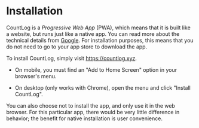 # Installation

CountLog is a _Progressive Web App_ (PWA), which means that it is built like a
website, but runs just like a native app. You can read more about the technical
details from [Google](https://developers.google.com/web/progressive-web-apps). For installation
purposes, this means that you do not need to go to your app store to download the app.

To install CountLog, simply visit <https://countlog.xyz>.

- On mobile, you must find an "Add to Home Screen" option in your browser's menu.

- On desktop (only works with Chrome), open the menu and click "Install CountLog".

You can also choose not to install the app, and only use it in the web browser. For this
particular app, there would be very little difference in behavior; the benefit for
native installation is user convenience.
